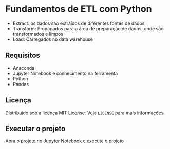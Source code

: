 # Fundamentos de ETL com Python
- Extract: os dados são extraídos de diferentes fontes de dados
- Transform: Propagados para a área de preparação de dados, onde são transformados e limpos
- Load: Carregados no data warehouse

## Requisitos
- Anaconda
- Jupyter Notebook e conhecimento na ferramenta
- Python
- Pandas

## Licença
Distribuido sob a licença MIT License. Veja `LICENSE` para mais informações.

## Executar o projeto
Abra o projeto no Jupyter Notebook e execute o projeto
